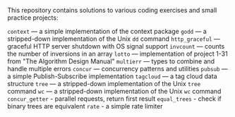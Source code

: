 This repository contains solutions to various coding exercises and small practice projects:

`context` — a simple implementation of the context package
`godd` — a stripped-down implementation of the Unix `dd` command
`http_graceful` — graceful HTTP server shutdown with OS signal support
`invcount` — counts the number of inversions in an array
`lotto` — implementation of project 1-31 from "The Algorithm Design Manual"
`multierr` — types to combine and handle multiple errors
`concur` — concurrency patterns and utilities
`pubsub` — a simple Publish-Subscribe implementation
`tagcloud` — a tag cloud data structure
`tree` — a stripped-down implementation of the Unix `tree` command
`wc` — a stripped-down implementation of the Unix `wc` command
`concur_getter` - parallel requests, return first result
`equal_trees` - check if binary trees are equivalent
`rate` - a simple rate limiter